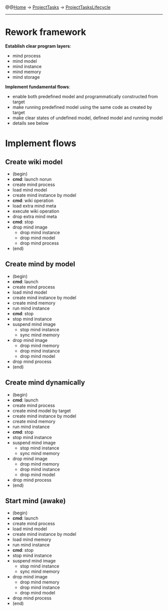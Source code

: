 @@[Home](Home.md) -> [ProjectTasks](ProjectTasks.md) -> [ProjectTasksLifecycle](ProjectTasksLifecycle.md)



---


# Rework framework #

**Establish clear program layers**:
  * mind process
  * mind model
  * mind instance
  * mind memory
  * mind storage

**Implement fundamental flows**:
  * enable both predefined model and programmatically constructed from target
  * make running predefined model using the same code as created by target
  * make clear states of undefined model, defined model and running model
  * details see below

# Implement flows #

## Create wiki model ##

  * (begin)
  * **cmd**: launch norun
  * create mind process
  * load mind model
  * create mind instance by model
  * **cmd**: wiki operation
  * load extra mind meta
  * execute wiki operation
  * drop extra mind meta
  * **cmd**: stop
  * drop mind image
    * drop mind instance
    * drop mind model
    * drop mind process
  * (end)

## Create mind by model ##

  * (begin)
  * **cmd**: launch
  * create mind process
  * load mind model
  * create mind instance by model
  * create mind memory
  * run mind instance
  * **cmd**: stop
  * stop mind instance
  * suspend mind image
    * stop mind instance
    * sync mind memory
  * drop mind image
    * drop mind memory
    * drop mind instance
    * drop mind model
  * drop mind process
  * (end)

## Create mind dynamically ##

  * (begin)
  * **cmd**: launch
  * create mind process
  * create mind model by target
  * create mind instance by model
  * create mind memory
  * run mind instance
  * **cmd**: stop
  * stop mind instance
  * suspend mind image
    * stop mind instance
    * sync mind memory
  * drop mind image
    * drop mind memory
    * drop mind instance
    * drop mind model
  * drop mind process
  * (end)

## Start mind (awake) ##

  * (begin)
  * **cmd**: launch
  * create mind process
  * load mind model
  * create mind instance by model
  * load mind memory
  * run mind instance
  * **cmd**: stop
  * stop mind instance
  * suspend mind image
    * stop mind instance
    * sync mind memory
  * drop mind image
    * drop mind memory
    * drop mind instance
    * drop mind model
  * drop mind process
  * (end)